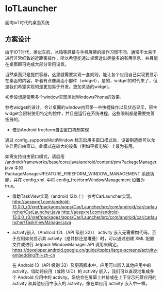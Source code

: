# IoTLauncher
面向IoT时代的桌面系统

## 方案设计

由于IOT时代，类似车机，冰箱等屏幕与手机屏幕的操作习惯不同，通常不太易于进行非常细致的近距离操作，所以希望能通过桌面透出尽量多的有用信息，并且能在桌面即可完成大部分常用设置。

当然桌面只是提供容器，这里就需要实现一套规则，能让各个应用自己实现要显示在桌面的内容，听着有点像桌面小部件（widget），是的，widget的时代来了，但是我们希望实现的是更加易于开发，更加灵活的widget。

初步设想是使用多个window实现类似WindowsPhone的效果。

参考widget的设计，会让桌面的window内容带一些快捷操作以及状态显示，原生widget会限制使用特定的控件，并且是运行在系统进程，这些限制都是需要完善拓展的。


- 借助Android freeform自由窗口机制实现

通过 config_supportsMultiWindow 标志启用多窗口模式后，设备制造商可以允许启用自由窗口。此模式在较大的设备（例如平板电脑）上最为有用。

如需支持自由窗口模式，请启用 /android/frameworks/base/core/java/android/content/pm/PackageManager.java 中的 PackageManager#FEATURE_FREEFORM_WINDOW_MANAGEMENT 系统功能，并在 config.xml. 中将 config_freeformWindowManagement 设置为 true。

- 借助TaskView实现（android 12以上）
参考CarLauncher实现。
http://aospxref.com/android-13.0.0_r3/xref/packages/apps/Car/Launcher/src/com/android/car/carlauncher/CarLauncher.java
http://aospxref.com/android-13.0.0_r3/xref/packages/apps/Car/Launcher/src/com/android/car/carlauncher/TaskViewManager.java


- activity嵌入（Android 12L（API 级别 32））
  activity 嵌入无需重构代码。至于应用如何显示其 activity（是并排还是堆叠）时，可以通过创建 XML 配置文件或进行 Jetpack WindowManager API 调用来确定。
  https://developer.android.google.cn/guide/topics/large-screens/activity-embedding?hl=zh-cn

  在 Android 13（API 级别 33）及更高版本中，应用可以嵌入其他应用中的 activity。借助跨应用（或跨 UID）的 activity 嵌入，我们可以直观地集成多个 Android 应用中的 activity。系统会在屏幕上并排或在上下显示托管应用的 activity 和其他应用中嵌入的 activity，像在单应用 activity 嵌入中一样。
